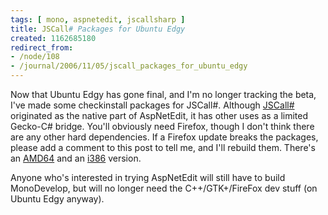 ```yaml
---
tags: [ mono, aspnetedit, jscallsharp ]
title: JSCall# Packages for Ubuntu Edgy
created: 1162685180
redirect_from:
- /node/108
- /journal/2006/11/05/jscall_packages_for_ubuntu_edgy
---
```

Now that Ubuntu Edgy has gone final, and I'm no longer tracking the beta, I've
made some checkinstall packages for JSCall#. Although
[JSCall#](http://svn.myrealbox.com/viewcvs/trunk/jscall-sharp) originated as the
native part of AspNetEdit, it has other uses as a limited Gecko-C#
bridge.<!--break--> You'll obviously need Firefox, though I don't think there
are any other hard dependencies. If a Firefox update breaks the packages, please
add a comment to this post to tell me, and I'll rebuild them. There's an
[AMD64](/files/releases/jscall-cil_0.0.2-1_amd64.deb) and an
[i386](/files/releases/jscall-cil_0.0.2-1_i386.deb) version.

Anyone who's interested in trying AspNetEdit will still have to build
MonoDevelop, but will no longer need the C++/GTK+/FireFox dev stuff (on Ubuntu
Edgy anyway).
